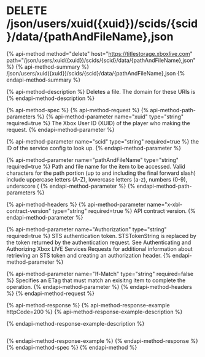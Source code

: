 # DELETE /json/users/xuid\({xuid}\)/scids/{scid}/data/{pathAndFileName},json

{% api-method method="delete" host="https://titlestorage.xboxlive.com" path="/json/users/xuid\({xuid}\)/scids/{scid}/data/{pathAndFileName},json" %}
{% api-method-summary %}
/json/users/xuid\({xuid}\)/scids/{scid}/data/{pathAndFileName},json
{% endapi-method-summary %}

{% api-method-description %}
Deletes a file. The domain for these URIs is
{% endapi-method-description %}

{% api-method-spec %}
{% api-method-request %}
{% api-method-path-parameters %}
{% api-method-parameter name="xuid" type="string" required=true %}
The Xbox User ID \(XUID\) of the player who making the request.
{% endapi-method-parameter %}

{% api-method-parameter name="scid" type="string" required=true %}
the ID of the service config to look up.
{% endapi-method-parameter %}

{% api-method-parameter name="pathAndFileName" type="string" required=true %}
Path and file name for the item to be accessed. Valid characters for the path portion \(up to and including the final forward slash\) include uppercase letters \(A-Z\), lowercase letters \(a-z\), numbers \(0-9\), underscore \(
{% endapi-method-parameter %}
{% endapi-method-path-parameters %}

{% api-method-headers %}
{% api-method-parameter name="x-xbl-contract-version" type="string" required=true %}
API contract version.
{% endapi-method-parameter %}

{% api-method-parameter name="Authorization" type="string" required=true %}
STS authentication token. STSTokenString is replaced by the token returned by the authentication request. See Authenticating and Authorizing Xbox LIVE Services Requests for additional information about retrieving an STS token and creating an authorization header.
{% endapi-method-parameter %}

{% api-method-parameter name="If-Match" type="string" required=false %}
Specifies an ETag that must match an exisitng item to complete the operation.
{% endapi-method-parameter %}
{% endapi-method-headers %}
{% endapi-method-request %}

{% api-method-response %}
{% api-method-response-example httpCode=200 %}
{% api-method-response-example-description %}

{% endapi-method-response-example-description %}

```text

```
{% endapi-method-response-example %}
{% endapi-method-response %}
{% endapi-method-spec %}
{% endapi-method %}

